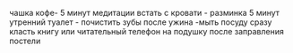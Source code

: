
чашка кофе- 5 минут медитации 
встать с кровати - разминка 5 минут
утренний туалет - почистить зубы
после ужина -мыть посуду сразу 
класть книгу или читательный телефон на подушку после заправления постели
